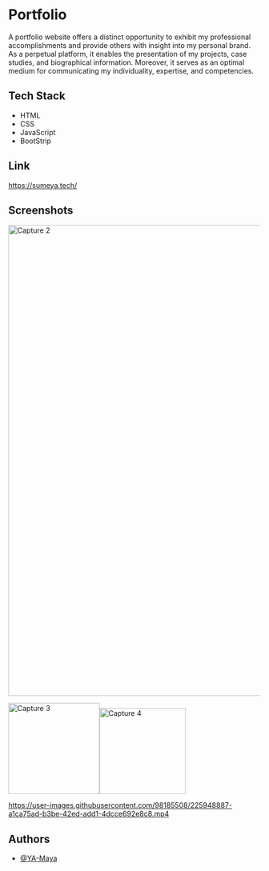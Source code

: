# Portfolio

A portfolio website offers a distinct opportunity to exhibit my professional accomplishments and provide others with insight into my personal brand. As a perpetual platform, it enables the presentation of my projects, case studies, and biographical information. Moreover, it serves as an optimal medium for communicating my individuality, expertise, and competencies.

## Tech Stack
- HTML
- CSS
- JavaScript
- BootStrip

## Link
https://sumeya.tech/


## Screenshots

<img width="942" alt="Capture 2" src="https://user-images.githubusercontent.com/98185508/225885524-80708e19-8d66-4914-a602-012d60d0d637.PNG">
<br>

<img width="182" alt="Capture 3" src="https://user-images.githubusercontent.com/98185508/225885531-98792560-1966-47d3-913e-d6464d45eacc.PNG"><img width="172" alt="Capture 4" src="https://user-images.githubusercontent.com/98185508/225885532-0778a956-2605-4c80-a26f-c9e09d36837b.PNG">


https://user-images.githubusercontent.com/98185508/225948887-a1ca75ad-b3be-42ed-add1-4dcce692e8c8.mp4




## Authors
- [@YA-Maya](https://github.com/YA-Maya)
